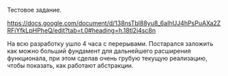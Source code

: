 Тестовое задание.

https://docs.google.com/document/d/138nsTbl88yu8_6aIhUJ4hPsPuAXa2ZRFiYfkLpHPheQ/edit?tab=t.0#heading=h.18tl2j4sc8n

На всю разработку ушло 4 часа с перерывами. Постарался заложить как можно больший фундамент для дальнейшего расширения функционала, при этом сделав очень грубую текущую реализацию, чтобы показать, как работают абстракции.
